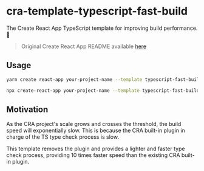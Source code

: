 # cra-template-typescript-fast-build

The Create React App TypeScript template for improving build performance. 🚀

> Original Create React App README available [here](./README_CRA.md)

## Usage

```bash
yarn create react-app your-project-name --template typescript-fast-build
```

```bash
npx create-react-app your-project-name --template typescript-fast-build
```

## Motivation

As the CRA project's scale grows and crosses the threshold, the build speed will exponentially slow. This is because the CRA built-in plugin in charge of the TS type check process is slow.

This template removes the plugin and provides a lighter and faster type check process, providing 10 times faster speed than the existing CRA built-in plugin.